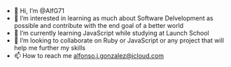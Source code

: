 - 👋 Hi, I’m @AlfG71
- 👀 I’m interested in learning as much about Software Delvelopment as possible and contribute with the end goal of a better world
- 🌱 I’m currently learning JavaScript while studying at Launch School
- 💞️ I’m looking to collaborate on Ruby or JavaScript or any project that will help me further my skills
- 📫 How to reach me alfonso.j.gonzalez@icloud.com

<!---
AlfG71/AlfG71 is a ✨ special ✨ repository because its `README.md` (this file) appears on your GitHub profile.
You can click the Preview link to take a look at your changes.
--->
